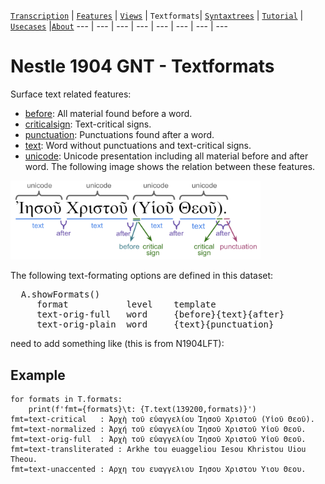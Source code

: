 <a name="start"></a>
[`Transcription`](transcription.md#start) | [`Features`](features/README.md#start) | [`Views`](views.md#start) | `Textformats`| [`Syntaxtrees`](syntaxtrees.md#start) | [`Tutorial`](../tutorial/README.md#start) | [`Usecases`](usecases/README.md#start) |[`About`](about.md#start)
---  | --- | --- | --- | --- | --- | --- | ---

# Nestle 1904 GNT - Textformats 

Surface text related features:
   * [before](features/before.md#start): All material found before a word.
   * [criticalsign](features/criticalsign.md#start): Text-critical signs.
   * [punctuation](features/punctuation.md#start): Punctuations found after a word.
   * [text](features/text.md#start): Word without punctuations and text-critical signs.
   * [unicode](features/unicode.md#start): Unicode presentation including all material before and after word.
The following image shows the relation between these features.

<img src="features/images/details_surface_features.png" width="400" >


The following text-formating options are defined in this dataset:
<pre>
  A.showFormats()
     format           level    template
     text-orig-full   word     {before}{text}{after}
     text-orig-plain  word     {text}{punctuation}
</pre>

need to add something like (this is from N1904LFT):
## Example
```
for formats in T.formats:
    print(f'fmt={formats}\t: {T.text(139200,formats)}')
fmt=text-critical	: Ἀρχὴ τοῦ εὐαγγελίου Ἰησοῦ Χριστοῦ (Υἱοῦ Θεοῦ). 
fmt=text-normalized	: Ἀρχή τοῦ εὐαγγελίου Ἰησοῦ Χριστοῦ Υἱοῦ Θεοῦ. 
fmt=text-orig-full	: Ἀρχὴ τοῦ εὐαγγελίου Ἰησοῦ Χριστοῦ Υἱοῦ Θεοῦ. 
fmt=text-transliterated	: Arkhe tou euaggeliou Iesou Khristou Uiou Theou. 
fmt=text-unaccented	: Αρχη του ευαγγελιου Ιησου Χριστου Υιου Θεου.
```
